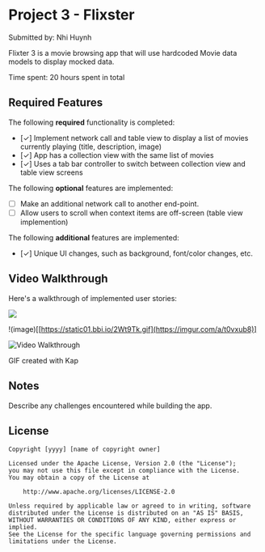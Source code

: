 # Project 3 - Flixster

Submitted by: Nhi Huynh

Flixter 3 is a movie browsing app that will use hardcoded Movie data models to display mocked data.

Time spent: 20 hours spent in total

## Required Features

The following **required** functionality is completed:

- [✓] Implement network call and table view to display a list of movies currently playing (title, description, image)
- [✓] App has a collection view with the same list of movies
- [✓] Uses a tab bar controller to switch between collection view and table view screens
 
The following **optional** features are implemented:

- [ ] Make an additional network call to another end-point.	
- [ ] Allow users to scroll when context items are off-screen (table view implemention)

The following **additional** features are implemented:

- [✓] Unique UI changes, such as background, font/color changes, etc.

## Video Walkthrough

Here's a walkthrough of implemented user stories:

<img src="[https://static01.bbi.io/2Wt9Tk.gif](https://imgur.com/a/t0vxub8)"/>

!(image)[[https://static01.bbi.io/2Wt9Tk.gif](https://imgur.com/a/t0vxub8)]

<img src='https://imgur.com/a/t0vxub8' title='Video Walkthrough' width='' alt='Video Walkthrough' />

<!-- Replace this with whatever GIF tool you used! -->
GIF created with Kap  

## Notes

Describe any challenges encountered while building the app.

## License

    Copyright [yyyy] [name of copyright owner]

    Licensed under the Apache License, Version 2.0 (the "License");
    you may not use this file except in compliance with the License.
    You may obtain a copy of the License at

        http://www.apache.org/licenses/LICENSE-2.0

    Unless required by applicable law or agreed to in writing, software
    distributed under the License is distributed on an "AS IS" BASIS,
    WITHOUT WARRANTIES OR CONDITIONS OF ANY KIND, either express or implied.
    See the License for the specific language governing permissions and
    limitations under the License.
